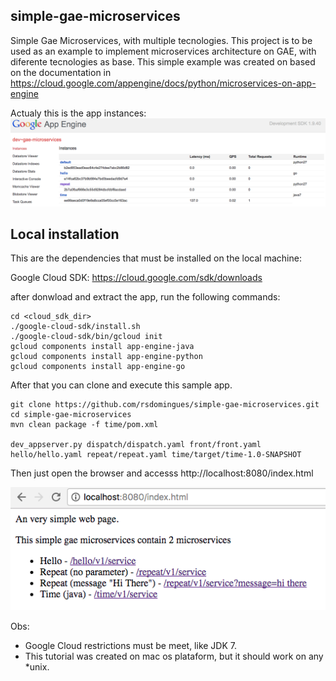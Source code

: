 ## simple-gae-microservices
Simple Gae Microservices, with multiple tecnologies. This project is to be used as an example to implement microservices architecture on GAE, with diferente tecnologies as base. This simple example was created on based on the documentation in https://cloud.google.com/appengine/docs/python/microservices-on-app-engine

Actualy this is the app instances:
![instances](https://raw.githubusercontent.com/rsdomingues/simple-gae-microservices/master/microservices-instances.png "Microservices instances")

## Local installation
This are the dependencies that must be installed on the local machine:

Google Cloud SDK: https://cloud.google.com/sdk/downloads

after donwload and extract the app, run the following commands:

```console
cd <cloud_sdk_dir>
./google-cloud-sdk/install.sh
./google-cloud-sdk/bin/gcloud init
gcloud components install app-engine-java
gcloud components install app-engine-python
gcloud components install app-engine-go
```

After that you can clone and execute this sample app.

```console
git clone https://github.com/rsdomingues/simple-gae-microservices.git
cd simple-gae-microservices
mvn clean package -f time/pom.xml

dev_appserver.py dispatch/dispatch.yaml front/front.yaml hello/hello.yaml repeat/repeat.yaml time/target/time-1.0-SNAPSHOT
```

Then just open the browser and accesss http://localhost:8080/index.html

![baseapp](https://github.com/rsdomingues/simple-gae-microservices/blob/master/web-page.png?raw=true "Application Preview")

Obs:
 - Google Cloud restrictions must be meet, like JDK 7. 
 - This tutorial was created on mac os plataform, but it should work on any *unix.
